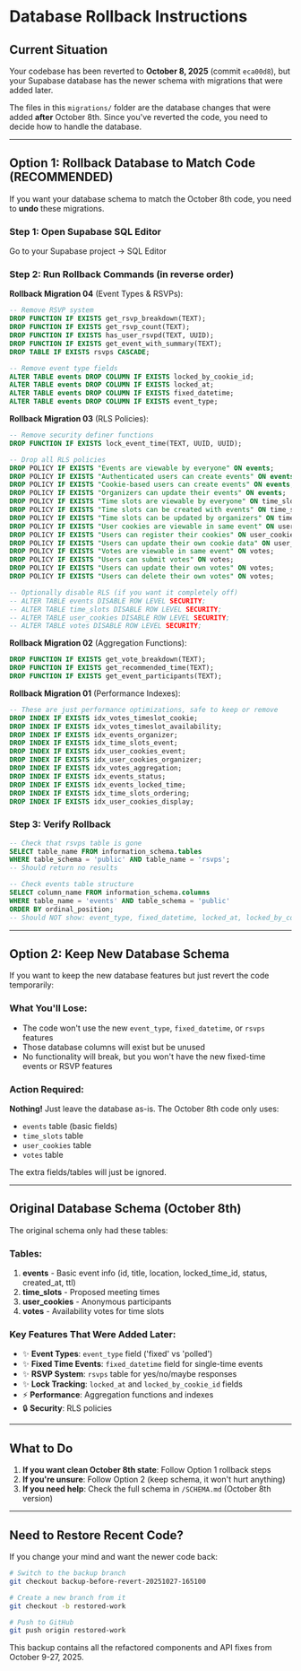 # Database Rollback Instructions

## Current Situation

Your codebase has been reverted to **October 8, 2025** (commit `eca00d8`), but your Supabase database has the newer schema with migrations that were added later.

The files in this `migrations/` folder are the database changes that were added **after** October 8th. Since you've reverted the code, you need to decide how to handle the database.

---

## Option 1: Rollback Database to Match Code (RECOMMENDED)

If you want your database schema to match the October 8th code, you need to **undo** these migrations.

### Step 1: Open Supabase SQL Editor
Go to your Supabase project → SQL Editor

### Step 2: Run Rollback Commands (in reverse order)

**Rollback Migration 04** (Event Types & RSVPs):
```sql
-- Remove RSVP system
DROP FUNCTION IF EXISTS get_rsvp_breakdown(TEXT);
DROP FUNCTION IF EXISTS get_rsvp_count(TEXT);
DROP FUNCTION IF EXISTS has_user_rsvpd(TEXT, UUID);
DROP FUNCTION IF EXISTS get_event_with_summary(TEXT);
DROP TABLE IF EXISTS rsvps CASCADE;

-- Remove event type fields
ALTER TABLE events DROP COLUMN IF EXISTS locked_by_cookie_id;
ALTER TABLE events DROP COLUMN IF EXISTS locked_at;
ALTER TABLE events DROP COLUMN IF EXISTS fixed_datetime;
ALTER TABLE events DROP COLUMN IF EXISTS event_type;
```

**Rollback Migration 03** (RLS Policies):
```sql
-- Remove security definer functions
DROP FUNCTION IF EXISTS lock_event_time(TEXT, UUID, UUID);

-- Drop all RLS policies
DROP POLICY IF EXISTS "Events are viewable by everyone" ON events;
DROP POLICY IF EXISTS "Authenticated users can create events" ON events;
DROP POLICY IF EXISTS "Cookie-based users can create events" ON events;
DROP POLICY IF EXISTS "Organizers can update their events" ON events;
DROP POLICY IF EXISTS "Time slots are viewable by everyone" ON time_slots;
DROP POLICY IF EXISTS "Time slots can be created with events" ON time_slots;
DROP POLICY IF EXISTS "Time slots can be updated by organizers" ON time_slots;
DROP POLICY IF EXISTS "User cookies are viewable in same event" ON user_cookies;
DROP POLICY IF EXISTS "Users can register their cookies" ON user_cookies;
DROP POLICY IF EXISTS "Users can update their own cookie data" ON user_cookies;
DROP POLICY IF EXISTS "Votes are viewable in same event" ON votes;
DROP POLICY IF EXISTS "Users can submit votes" ON votes;
DROP POLICY IF EXISTS "Users can update their own votes" ON votes;
DROP POLICY IF EXISTS "Users can delete their own votes" ON votes;

-- Optionally disable RLS (if you want it completely off)
-- ALTER TABLE events DISABLE ROW LEVEL SECURITY;
-- ALTER TABLE time_slots DISABLE ROW LEVEL SECURITY;
-- ALTER TABLE user_cookies DISABLE ROW LEVEL SECURITY;
-- ALTER TABLE votes DISABLE ROW LEVEL SECURITY;
```

**Rollback Migration 02** (Aggregation Functions):
```sql
DROP FUNCTION IF EXISTS get_vote_breakdown(TEXT);
DROP FUNCTION IF EXISTS get_recommended_time(TEXT);
DROP FUNCTION IF EXISTS get_event_participants(TEXT);
```

**Rollback Migration 01** (Performance Indexes):
```sql
-- These are just performance optimizations, safe to keep or remove
DROP INDEX IF EXISTS idx_votes_timeslot_cookie;
DROP INDEX IF EXISTS idx_votes_timeslot_availability;
DROP INDEX IF EXISTS idx_events_organizer;
DROP INDEX IF EXISTS idx_time_slots_event;
DROP INDEX IF EXISTS idx_user_cookies_event;
DROP INDEX IF EXISTS idx_user_cookies_organizer;
DROP INDEX IF EXISTS idx_votes_aggregation;
DROP INDEX IF EXISTS idx_events_status;
DROP INDEX IF EXISTS idx_events_locked_time;
DROP INDEX IF EXISTS idx_time_slots_ordering;
DROP INDEX IF EXISTS idx_user_cookies_display;
```

### Step 3: Verify Rollback
```sql
-- Check that rsvps table is gone
SELECT table_name FROM information_schema.tables 
WHERE table_schema = 'public' AND table_name = 'rsvps';
-- Should return no results

-- Check events table structure
SELECT column_name FROM information_schema.columns 
WHERE table_name = 'events' AND table_schema = 'public'
ORDER BY ordinal_position;
-- Should NOT show: event_type, fixed_datetime, locked_at, locked_by_cookie_id
```

---

## Option 2: Keep New Database Schema

If you want to keep the new database features but just revert the code temporarily:

### What You'll Lose:
- The code won't use the new `event_type`, `fixed_datetime`, or `rsvps` features
- Those database columns will exist but be unused
- No functionality will break, but you won't have the new fixed-time events or RSVP features

### Action Required:
**Nothing!** Just leave the database as-is. The October 8th code only uses:
- `events` table (basic fields)
- `time_slots` table
- `user_cookies` table  
- `votes` table

The extra fields/tables will just be ignored.

---

## Original Database Schema (October 8th)

The original schema only had these tables:

### Tables:
1. **events** - Basic event info (id, title, location, locked_time_id, status, created_at, ttl)
2. **time_slots** - Proposed meeting times
3. **user_cookies** - Anonymous participants  
4. **votes** - Availability votes for time slots

### Key Features That Were Added Later:
- ✨ **Event Types**: `event_type` field ('fixed' vs 'polled')
- ✨ **Fixed Time Events**: `fixed_datetime` field for single-time events
- ✨ **RSVP System**: `rsvps` table for yes/no/maybe responses
- ✨ **Lock Tracking**: `locked_at` and `locked_by_cookie_id` fields
- ⚡ **Performance**: Aggregation functions and indexes
- 🔒 **Security**: RLS policies

---

## What to Do

1. **If you want clean October 8th state**: Follow Option 1 rollback steps
2. **If you're unsure**: Follow Option 2 (keep schema, it won't hurt anything)
3. **If you need help**: Check the full schema in `/SCHEMA.md` (October 8th version)

---

## Need to Restore Recent Code?

If you change your mind and want the newer code back:

```bash
# Switch to the backup branch
git checkout backup-before-revert-20251027-165100

# Create a new branch from it
git checkout -b restored-work

# Push to GitHub
git push origin restored-work
```

This backup contains all the refactored components and API fixes from October 9-27, 2025.

